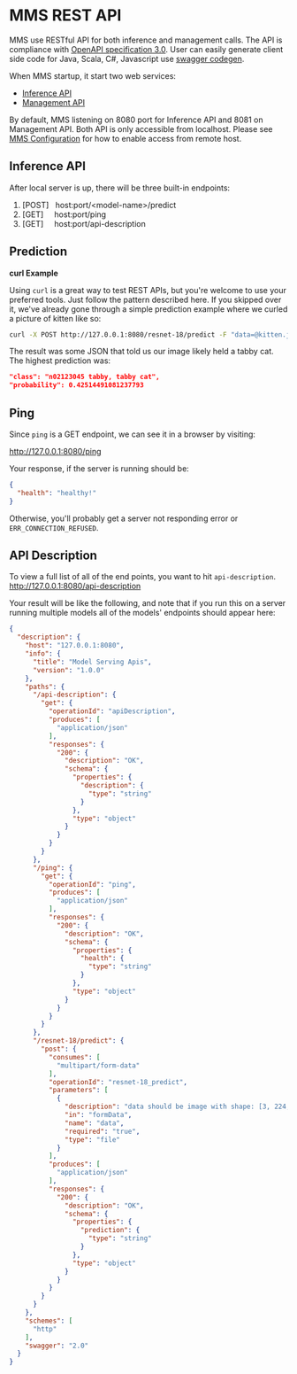 # MMS REST API

MMS use RESTful API for both inference and management calls. The API is compliance with [OpenAPI specification 3.0](https://swagger.io/specification/). User can easily generate client side code for Java, Scala, C#, Javascript use [swagger codegen](https://swagger.io/swagger-codegen/).

When MMS startup, it start two web services:
* [Inference API](inference_api.md)
* [Management API](management_api.md)

By default, MMS listening on 8080 port for Inference API and 8081 on Management API.
Both API is only accessible from localhost. Please see [MMS Configuration](configuration.md) for how to enable access from remote host. 


## Inference API


After local server is up, there will be three built-in endpoints:

1. [POST] &nbsp; host:port/\<model-name>/predict
2. [GET] &nbsp; &nbsp; host:port/ping
3. [GET] &nbsp; &nbsp; host:port/api-description


## Prediction

**curl Example**

Using `curl` is a great way to test REST APIs, but you're welcome to use your preferred tools. Just follow the pattern described here. If you skipped over it, we've already gone through a simple prediction example where we curled a picture of kitten like so:

```bash
curl -X POST http://127.0.0.1:8080/resnet-18/predict -F "data=@kitten.jpg"
```

The result was some JSON that told us our image likely held a tabby cat. The highest prediction was:

```json
"class": "n02123045 tabby, tabby cat",
"probability": 0.42514491081237793
```

## Ping

Since `ping` is a GET endpoint, we can see it in a browser by visiting:

http://127.0.0.1:8080/ping

Your response, if the server is running should be:

```json
{
  "health": "healthy!"
}
```

Otherwise, you'll probably get a server not responding error or `ERR_CONNECTION_REFUSED`.

## API Description

To view a full list of all of the end points, you want to hit `api-description`.
http://127.0.0.1:8080/api-description

Your result will be like the following, and note that if you run this on a server running multiple models all of the models' endpoints should appear here:

```json
{
  "description": {
    "host": "127.0.0.1:8080",
    "info": {
      "title": "Model Serving Apis",
      "version": "1.0.0"
    },
    "paths": {
      "/api-description": {
        "get": {
          "operationId": "apiDescription",
          "produces": [
            "application/json"
          ],
          "responses": {
            "200": {
              "description": "OK",
              "schema": {
                "properties": {
                  "description": {
                    "type": "string"
                  }
                },
                "type": "object"
              }
            }
          }
        }
      },
      "/ping": {
        "get": {
          "operationId": "ping",
          "produces": [
            "application/json"
          ],
          "responses": {
            "200": {
              "description": "OK",
              "schema": {
                "properties": {
                  "health": {
                    "type": "string"
                  }
                },
                "type": "object"
              }
            }
          }
        }
      },
      "/resnet-18/predict": {
        "post": {
          "consumes": [
            "multipart/form-data"
          ],
          "operationId": "resnet-18_predict",
          "parameters": [
            {
              "description": "data should be image with shape: [3, 224, 224]",
              "in": "formData",
              "name": "data",
              "required": "true",
              "type": "file"
            }
          ],
          "produces": [
            "application/json"
          ],
          "responses": {
            "200": {
              "description": "OK",
              "schema": {
                "properties": {
                  "prediction": {
                    "type": "string"
                  }
                },
                "type": "object"
              }
            }
          }
        }
      }
    },
    "schemes": [
      "http"
    ],
    "swagger": "2.0"
  }
}
```
